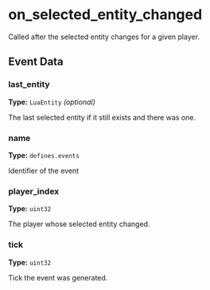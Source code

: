 # on_selected_entity_changed

Called after the selected entity changes for a given player.

## Event Data

### last_entity

**Type:** `LuaEntity` *(optional)*

The last selected entity if it still exists and there was one.

### name

**Type:** `defines.events`

Identifier of the event

### player_index

**Type:** `uint32`

The player whose selected entity changed.

### tick

**Type:** `uint32`

Tick the event was generated.

